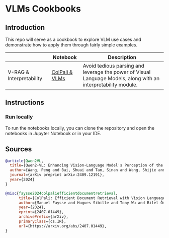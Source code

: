 # VLMs Cookbooks

## Introduction

This repo will serve as a cookbook to explore VLM use cases and demonstrate how to apply them through fairly simple examples.

|                  | Notebook                                                     | Description                                                  |
| ---------------- | ------------------------------------------------------------ | ------------------------------------------------------------ |
| V-RAG & Interpretability | [ColPali & VLMs](https://github.com/dgarciarieckhof/Data-Odyssey/blob/main/VLMs/tunnel_vision/notebook/ColPali%20%2B%20VLMs.ipynb) | Avoid tedious parsing and leverage the power of Visual Language Models, along with an interpretability module.|                                               |

## Instructions

### Run locally

To run the notebooks locally, you can clone the repository and open the notebooks in Jupyter Notebook or in your IDE.

## Sources

```BibTeX
@article{Qwen2VL,
  title={Qwen2-VL: Enhancing Vision-Language Model's Perception of the World at Any Resolution},
  author={Wang, Peng and Bai, Shuai and Tan, Sinan and Wang, Shijie and Fan, Zhihao and Bai, Jinze and Chen, Keqin and Liu, Xuejing and Wang, Jialin and Ge, Wenbin and Fan, Yang and Dang, Kai and Du, Mengfei and Ren, Xuancheng and Men, Rui and Liu, Dayiheng and Zhou, Chang and Zhou, Jingren and Lin, Junyang},
  journal={arXiv preprint arXiv:2409.12191},
  year={2024}
}

@misc{faysse2024colpaliefficientdocumentretrieval,
      title={ColPali: Efficient Document Retrieval with Vision Language Models}, 
      author={Manuel Faysse and Hugues Sibille and Tony Wu and Bilel Omrani and Gautier Viaud and Céline Hudelot and Pierre Colombo},
      year={2024},
      eprint={2407.01449},
      archivePrefix={arXiv},
      primaryClass={cs.IR},
      url={https://arxiv.org/abs/2407.01449}, 
}
```
